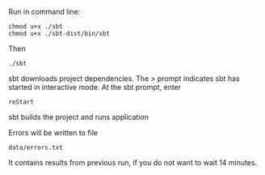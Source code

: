 Run in command line:
```
chmod u+x ./sbt
chmod u+x ./sbt-dist/bin/sbt
```
Then
```
./sbt
```
sbt downloads project dependencies. The > prompt indicates sbt has started in interactive mode.
At the sbt prompt, enter
```
reStart
```  
sbt builds the project and runs application

Errors will be written to file
```
data/errors.txt
```
It contains results from previous run, if you do not want to wait 14 minutes.  
